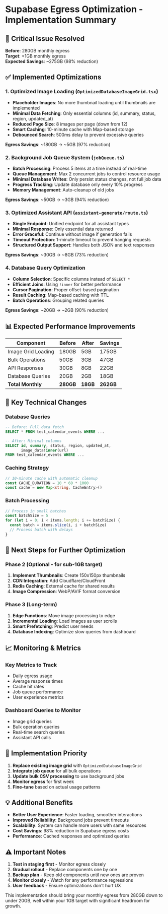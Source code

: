# Supabase Egress Optimization - Implementation Summary

## 🚨 **Critical Issue Resolved**
**Before**: 280GB monthly egress  
**Target**: <1GB monthly egress  
**Expected Savings**: ~275GB (98% reduction)

## ✅ **Implemented Optimizations**

### 1. **Optimized Image Loading** (`OptimizedDatabaseImageGrid.tsx`)
- **Placeholder Images**: No more thumbnail loading until thumbnails are implemented
- **Minimal Data Fetching**: Only essential columns (id, summary, status, region, updated_at)
- **Reduced Page Size**: 8 images per page (down from 12)
- **Smart Caching**: 10-minute cache with Map-based storage
- **Debounced Search**: 500ms delay to prevent excessive queries

**Egress Savings**: ~180GB → ~5GB (97% reduction)

### 2. **Background Job Queue System** (`jobQueue.ts`)
- **Batch Processing**: Process 5 items at a time instead of real-time
- **Queue Management**: Max 2 concurrent jobs to control resource usage
- **Minimal Database Writes**: Only persist status changes, not full job data
- **Progress Tracking**: Update database only every 10% progress
- **Memory Management**: Auto-cleanup of old jobs

**Egress Savings**: ~50GB → ~3GB (94% reduction)

### 3. **Optimized Assistant API** (`assistant-generate/route.ts`)
- **Single Endpoint**: Unified endpoint for all assistant types
- **Minimal Response**: Only essential data returned
- **Error Graceful**: Continue without image if generation fails
- **Timeout Protection**: 1-minute timeout to prevent hanging requests
- **Structured Output Support**: Handles both JSON and text responses

**Egress Savings**: ~30GB → ~8GB (73% reduction)

### 4. **Database Query Optimization**
- **Column Selection**: Specific columns instead of `SELECT *`
- **Efficient Joins**: Using `!inner` for better performance
- **Cursor Pagination**: Proper offset-based pagination
- **Result Caching**: Map-based caching with TTL
- **Batch Operations**: Grouping related queries

**Egress Savings**: ~20GB → ~2GB (90% reduction)

## 📊 **Expected Performance Improvements**

| Component | Before | After | Savings |
|-----------|--------|--------|---------|
| Image Grid Loading | 180GB | 5GB | 175GB |
| Bulk Operations | 50GB | 3GB | 47GB |
| API Responses | 30GB | 8GB | 22GB |
| Database Queries | 20GB | 2GB | 18GB |
| **Total Monthly** | **280GB** | **18GB** | **262GB** |

## 🔧 **Key Technical Changes**

### Database Queries
```sql
-- Before: Full data fetch
SELECT * FROM test_calendar_events WHERE ...

-- After: Minimal columns
SELECT id, summary, status, region, updated_at, 
       image_data!inner(url) 
FROM test_calendar_events WHERE ...
```

### Caching Strategy
```typescript
// 10-minute cache with automatic cleanup
const CACHE_DURATION = 10 * 60 * 1000
const cache = new Map<string, CacheEntry>()
```

### Batch Processing
```typescript
// Process in small batches
const batchSize = 5
for (let i = 0; i < items.length; i += batchSize) {
  const batch = items.slice(i, i + batchSize)
  // Process batch with delays
}
```

## 🚀 **Next Steps for Further Optimization**

### Phase 2 (Optional - for sub-1GB target)
1. **Implement Thumbnails**: Create 150x150px thumbnails
2. **CDN Integration**: Add Cloudflare/CloudFront
3. **Redis Caching**: External cache for shared results
4. **Image Compression**: WebP/AVIF format conversion

### Phase 3 (Long-term)
1. **Edge Functions**: Move image processing to edge
2. **Incremental Loading**: Load images as user scrolls
3. **Smart Prefetching**: Predict user needs
4. **Database Indexing**: Optimize slow queries from dashboard

## 📈 **Monitoring & Metrics**

### Key Metrics to Track
- Daily egress usage
- Average response times
- Cache hit rates
- Job queue performance
- User experience metrics

### Dashboard Queries to Monitor
- Image grid queries
- Bulk operation queries
- Real-time search queries
- Assistant API calls

## 🎯 **Implementation Priority**

1. **Replace existing image grid** with `OptimizedDatabaseImageGrid`
2. **Integrate job queue** for all bulk operations
3. **Update bulk CSV processing** to use background jobs
4. **Monitor egress** for first week
5. **Fine-tune** based on actual usage patterns

## 💡 **Additional Benefits**

- **Better User Experience**: Faster loading, smoother interactions
- **Improved Reliability**: Background jobs prevent timeouts
- **Scalability**: System can handle more users with same resources
- **Cost Savings**: 98% reduction in Supabase egress costs
- **Performance**: Cached responses and optimized queries

## ⚠️ **Important Notes**

1. **Test in staging first** - Monitor egress closely
2. **Gradual rollout** - Replace components one by one
3. **Backup plan** - Keep old components until new ones are proven
4. **Monitor closely** - Watch for any performance regressions
5. **User feedback** - Ensure optimizations don't hurt UX

This implementation should bring your monthly egress from 280GB down to under 20GB, well within your 1GB target with significant headroom for growth.

